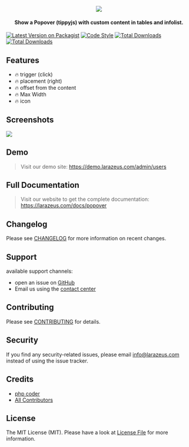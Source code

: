 <p align="center">
<a href="https://larazeus.com"><img src="https://larazeus.com/images/popover-banner.png" /></a>
</p>

<h4 align="center">Show a Popover (tippyjs) with custom content in tables and infolist.</h4>

<p align="center">

[![Latest Version on Packagist](https://img.shields.io/packagist/v/lara-zeus/popover.svg?style=flat-square)](https://packagist.org/packages/lara-zeus/popover)
[![Code Style](https://img.shields.io/github/actions/workflow/status/lara-zeus/popover/fix-php-code-style-issues.yml?label=code-style&flat-square)](https://github.com/lara-zeus/popover/actions?query=workflow%3Afix-php-code-style-issues+branch%3Amain)
[![Total Downloads](https://img.shields.io/packagist/dt/lara-zeus/popover.svg?style=flat-square)](https://packagist.org/packages/lara-zeus/popover)
[![Total Downloads](https://img.shields.io/github/stars/lara-zeus/popover?style=flat-square)](https://github.com/lara-zeus/popover)

</p>

## Features

- 🔥 trigger (click)
- 🔥 placement (right)
- 🔥 offset from the content
- 🔥 Max Width
- 🔥 icon

## Screenshots

![](https://larazeus.com/images/screenshots/popover/popover-1.jpeg)

## Demo

> Visit our demo site: https://demo.larazeus.com/admin/users

## Full Documentation

> Visit our website to get the complete documentation: https://larazeus.com/docs/popover

## Changelog

Please see [CHANGELOG](CHANGELOG.md) for more information on recent changes.

## Support
available support channels:

* open an issue on [GitHub](https://github.com/lara-zeus/popover/issues)
* Email us using the [contact center](https://larazeus.com/contact-us)

## Contributing

Please see [CONTRIBUTING](CONTRIBUTING.md) for details.

## Security

If you find any security-related issues, please email info@larazeus.com instead of using the issue tracker.

## Credits

-   [php coder](https://github.com/atmonshi)
-   [All Contributors](../../contributors)

## License

The MIT License (MIT). Please have a look at [License File](LICENSE.md) for more information.
